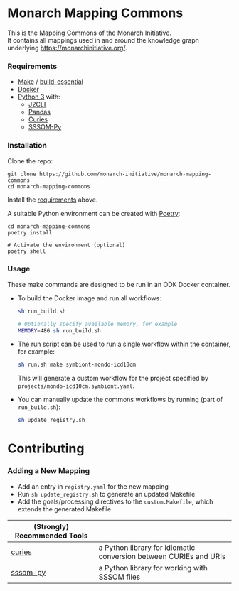 # Monarch Mapping Commons

This is the Mapping Commons of the Monarch Initiative.  
It contains all mappings used in and around the knowledge graph underlying https://monarchinitiative.org/. 

### Requirements

- [Make](https://www.gnu.org/software/make/) / [build-essential](https://packages.ubuntu.com/focal/build-essential)
- [Docker](https://docs.docker.com/engine/install/)
- [Python 3](https://www.python.org/downloads/) with:  
    - [J2CLI](https://github.com/kolypto/j2cli)
    - [Pandas](https://pandas.pydata.org/)
    - [Curies](https://github.com/cthoyt/curies)
    - [SSSOM-Py](https://mapping-commons.github.io/sssom-py/installation.html)

### Installation

Clone the repo:
```
git clone https://github.com/monarch-initiative/monarch-mapping-commons
cd monarch-mapping-commons
```

Install the [requirements](#requirements) above.

A suitable Python environment can be created with [Poetry](https://python-poetry.org/):
```
cd monarch-mapping-commons
poetry install

# Activate the environment (optional)
poetry shell
```

### Usage

These make commands are designed to be run in an ODK Docker container.

- To build the Docker image and run all workflows:
    ```bash
    sh run_build.sh

    # Optionally specify available memory, for example
    MEMORY=48G sh run_build.sh
    ```

- The run script can be used to run a single workflow within the container, for example:
    ```bash
    sh run.sh make symbiont-mondo-icd10cm
    ```

    This will generate a custom workflow for the project specified by `projects/mondo-icd10cm.symbiont.yaml`.

- You can manually update the commons workflows by running (part of `run_build.sh`):
    ```bash
    sh update_registry.sh
    ```

# Contributing 

### Adding a New Mapping

- Add an entry in `registry.yaml` for the new mapping
- Run `sh update_registry.sh` to generate an updated Makefile
- Add the goals/processing directives to the `custom.Makefile`, which extends the generated Makefile

| **(Strongly) Recommended Tools** | |
| --- | --- |
| [curies](https://github.com/cthoyt/curies) | a Python library for idiomatic conversion between CURIEs and URIs |
| [sssom-py](https://mapping-commons.github.io/sssom-py/index.html) | a Python library for working with SSSOM files |

